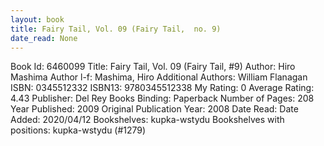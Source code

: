 ```yaml
---
layout: book
title: Fairy Tail, Vol. 09 (Fairy Tail,  no. 9)
date_read: None
---
```


Book Id: 6460099
Title: Fairy Tail, Vol. 09 (Fairy Tail, #9)
Author: Hiro Mashima
Author l-f: Mashima, Hiro
Additional Authors: William Flanagan
ISBN: 0345512332
ISBN13: 9780345512338
My Rating: 0
Average Rating: 4.43
Publisher: Del Rey Books
Binding: Paperback
Number of Pages: 208
Year Published: 2009
Original Publication Year: 2008
Date Read: 
Date Added: 2020/04/12
Bookshelves: kupka-wstydu
Bookshelves with positions: kupka-wstydu (#1279)

